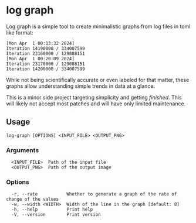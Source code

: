 # log graph

Log graph is a simple tool to create minimalistic graphs from log files in toml like format:
```
[Mon Apr  1 00:13:32 2024]
Iteration 14190000 / 334007599
Iteration 23160000 / 129088151
[Mon Apr  1 00:20:09 2024]
Iteration 23170000 / 129088151
Iteration 14200000 / 334007599
```
While not being scientifically accurate or even labeled for that matter, these graphs allow understanding simple trends in data at a glance.

This is a minor side project targeting simplicity and getting _finished_. This will likely not accept most patches and will have only limited maintenance.

## Usage
```
log-graph [OPTIONS] <INPUT_FILE> <OUTPUT_PNG>
```

### Arguments
```
  <INPUT_FILE>  Path of the input file
  <OUTPUT_PNG>  Path of the output image
```

### Options
```
  -r, --rate           Whether to generate a graph of the rate of change of the values
  -w, --width <WIDTH>  Width of the line in the graph [default: 8]
  -h, --help           Print help
  -V, --version        Print version
```